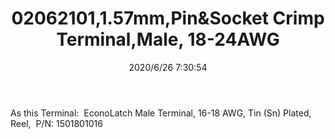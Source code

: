 ﻿---
layout: post 
title: 02062101,1.57mm,Pin&Socket Crimp Terminal,Male, 18-24AWG
tags: 1625
categories: housing-terminal
overview: 1.57mm Diameter, Standard .062" Pin and Socket Crimp Terminal, Series 1560, Male, with Tin (Sn) Plated Brass Contact, 18-24 AWG, Reel
part_number: 02062101
thumb_img: static/202006/337-thumb-20200626153217.jpg
small_img: static/202006/337-20200626153217.jpg
date: 2020/6/26 7:30:54
---


As this Terminal:&nbsp; EconoLatch Male Terminal, 16-18 AWG, Tin (Sn) Plated, Reel,&nbsp; P/N: 1501801016
